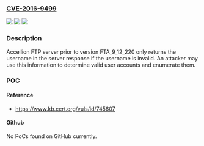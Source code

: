 ### [CVE-2016-9499](https://cve.mitre.org/cgi-bin/cvename.cgi?name=CVE-2016-9499)
![](https://img.shields.io/static/v1?label=Product&message=FTP%20Server&color=blue)
![](https://img.shields.io/static/v1?label=Version&message=%20FTA_9_12_220%20FTA_9_12_220%20&color=brighgreen)
![](https://img.shields.io/static/v1?label=Vulnerability&message=CWE-204&color=brighgreen)

### Description

Accellion FTP server prior to version FTA_9_12_220 only returns the username in the server response if the username is invalid. An attacker may use this information to determine valid user accounts and enumerate them.

### POC

#### Reference
- https://www.kb.cert.org/vuls/id/745607

#### Github
No PoCs found on GitHub currently.

